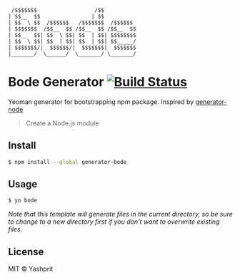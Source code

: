 
     /$$$$$$$                  /$$          
    | $$__  $$                | $$          
    | $$  \ $$  /$$$$$$   /$$$$$$$  /$$$$$$ 
    | $$$$$$$  /$$__  $$ /$$__  $$ /$$__  $$
    | $$__  $$| $$  \ $$| $$  | $$| $$$$$$$$
    | $$  \ $$| $$  | $$| $$  | $$| $$_____/
    | $$$$$$$/|  $$$$$$/|  $$$$$$$|  $$$$$$$
    |_______/  \______/  \_______/ \_______/


# Bode Generator [![Build Status](https://travis-ci.org/yashprit/bode.svg?branch=master)](https://travis-ci.org/yashprit/bode)

Yeoman generator for bootstrapping npm package. Inspired by [generator-node](https://github.com/yeoman/generator-node) 

> Create a Node.js module


## Install

```sh
$ npm install --global generator-bode
```


## Usage

```sh
$ yo bode
```

*Note that this template will generate files in the current directory, so be sure to change to a new directory first if you don't want to overwrite existing files.*


## License

MIT © Yashprit
